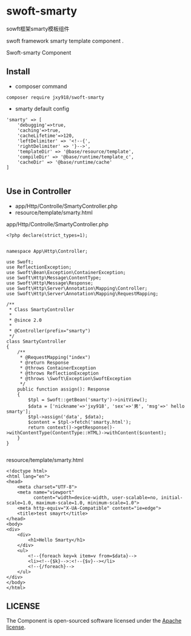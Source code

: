 # swoft-smarty

sowft框架smarty模板组件

swoft framework smarty template component .

Swoft-smarty Component


## Install

- composer command

```
composer require jxy918/swoft-smarty

```

- smarty default config

```
'smarty' => [
    'debugging'=>true,
    'caching'=>true,
    'cacheLifetime'=>120,
    'leftDelimiter' => '<!--{',
    'rightDelimiter' => '}-->',
    'templateDir' => '@base/resource/template',
    'compileDir' => '@base/runtime/template_c',
    'cacheDir' => '@base/runtime/cache'
]


```


## Use in Controller

- app/Http/Controlle/SmartyController.php
- resource/template/smarty.html

app/Http/Controlle/SmartyController.php

```
<?php declare(strict_types=1);


namespace App\Http\Controller;

use Swoft;
use ReflectionException;
use Swoft\Bean\Exception\ContainerException;
use Swoft\Http\Message\ContentType;
use Swoft\Http\Message\Response;
use Swoft\Http\Server\Annotation\Mapping\Controller;
use Swoft\Http\Server\Annotation\Mapping\RequestMapping;

/**
 * Class SmartyController
 *
 * @since 2.0
 *
 * @Controller(prefix="smarty")
 */
class SmartyController
{
    /**
     * @RequestMapping("index")
     * @return Response
     * @throws ContainerException
     * @throws ReflectionException
     * @throws \Swoft\Exception\SwoftException
     */
    public function assign(): Response
    {
        $tpl = Swoft::getBean('smarty')->initView();
        $data = ['nickname'=>'jxy918', 'sex'=>'男', 'msg'=>' hello smarty'];
        $tpl->assign('data', $data);
        $content = $tpl->fetch('smarty.html');
        return context()->getResponse()->withContentType(ContentType::HTML)->withContent($content);
    }
}


```

resource/template/smarty.html

```
<!doctype html>
<html lang="en">
<head>
    <meta charset="UTF-8">
    <meta name="viewport"
          content="width=device-width, user-scalable=no, initial-scale=1.0, maximum-scale=1.0, minimum-scale=1.0">
    <meta http-equiv="X-UA-Compatible" content="ie=edge">
    <title>test smayrt</title>
</head>
<body>
<div>
    <div>
        <h1>Hello Smarty</h1>
    </div>
    <ul>
        <!--{foreach key=k item=v from=$data}-->
        <li><!--{$k}-->:<!--{$v}--></li>
        <!--{/foreach}-->
    </ul>
</div>
</body>
</html>

```

## LICENSE

The Component is open-sourced software licensed under the [Apache license](LICENSE).
